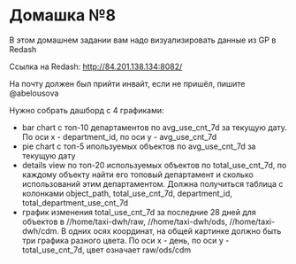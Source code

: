# Домашка №8

В этом домашнем задании вам надо визуализировать данные из GP в Redash


Ссылка на Redash: http://84.201.138.134:8082/

На почту должен был прийти инвайт, если не пришёл, пишите @abelousova

Нужно собрать дашборд с 4 графиками:
- bar chart с топ-10 департаментов по avg_use_cnt_7d за текущую дату. По оси x - department_id, по оси y - avg_use_cnt_7d
- pie chart с топ-5 ипользуемых объектов по avg_use_cnt_7d за текущую дату
- details view по топ-20 используемых объектов по total_use_cnt_7d, по каждому объекту найти его топовый департамент и сколько использований этим департаментом. Должна получиться таблица с колонками object_path, total_use_cnt_7d, department_id, total_department_use_cnt_7d
- график изменения total_use_cnt_7d за последние 28 дней для объектов в //home/taxi-dwh/raw, //home/taxi-dwh/ods, //home/taxi-dwh/cdm. В одних осях координат, на общей картинке должно быть три графика разного цвета. По оси x - день, по оси y - total_use_cnt_7d, цвет означает raw/ods/cdm

